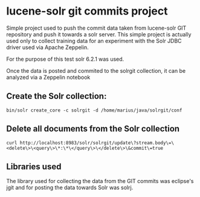 lucene-solr git commits project
===============================

Simple project used to push the commit data taken from lucene-solr GIT
repository and push it towards a solr server.
This simple project is actually used only to collect training data for an
experiment with the Solr JDBC driver used via Apache Zeppelin. 

For the purpose of this test solr 6.2.1 was used.

Once the data is posted and commited to the solrgit collection, it can
be analyzed via a Zeppelin notebook



## Create the Solr collection:


```
bin/solr create_core -c solrgit -d /home/marius/java/solrgit/conf

```


## Delete all documents  from the Solr collection

```
curl http://localhost:8983/solr/solrgit/update\?stream.body\=\<delete\>\<query\>\*:\*\</query\>\</delete\>\&commit\=true
```


## Libraries used

The library used for collecting the data from the GIT commits was eclipse's jgit
and for posting the data towards Solr was solrj.
